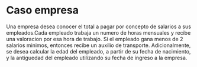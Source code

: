 # Caso empresa

Una empresa desea conocer el total a pagar por concepto de salarios a sus empleados.Cada empleado trabaja un numero de horas mensuales y recibe una valoracion por esa hora de trabajo. Si el empleado gana menos de 2 salarios minimos, entonces recibe un auxilio de transporte. Adicionalmente, se desea calcular la edad del empleado, a partir de su fecha de nacimiento, y la antiguedad del empleado utilizando su fecha de ingreso a la empresa.

